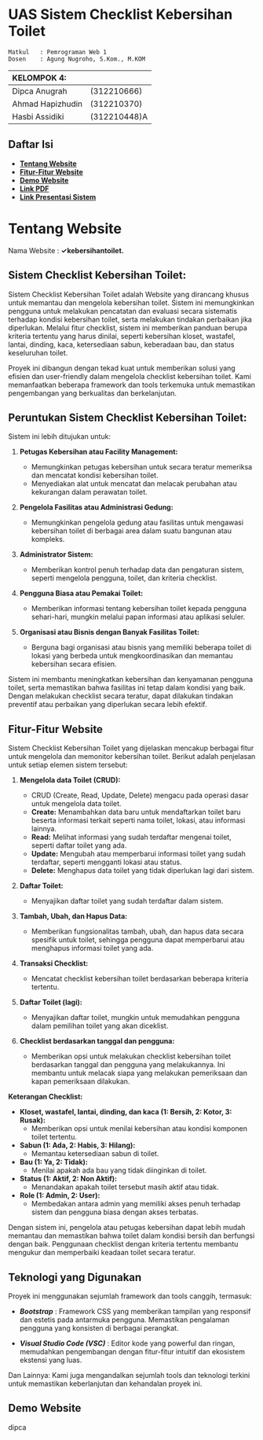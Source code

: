 # **UAS Sistem Checklist Kebersihan Toilet**

```
Matkul   : Pemrograman Web 1
Dosen    : Agung Nugroho, S.Kom., M.KOM
```

| KELOMPOK 4:      |             |
| :--------------- | :----------- |
| Dipca Anugrah    | (312210666)  |
| Ahmad Hapizhudin | (312210370)  |
| Hasbi Assidiki   | (312210448)A |

## **Daftar Isi**

- **[Tentang Website](#tentang-website)**<br>
- **[Fitur-Fitur Website](#fitur-fitur-website)**<br>
- **[Demo Website](#demo-website)**<br>
- **[Link PDF]()**<br>
- **[Link Presentasi Sistem]()**<br>

# **Tentang Website**

Nama Website : **&#10003;kebersihantoilet.**

## **Sistem Checklist Kebersihan Toilet:**

Sistem Checklist Kebersihan Toilet adalah Website yang dirancang khusus untuk memantau dan mengelola kebersihan toilet. Sistem ini memungkinkan pengguna untuk melakukan pencatatan dan evaluasi secara sistematis terhadap kondisi kebersihan toilet, serta melakukan tindakan perbaikan jika diperlukan. Melalui fitur checklist, sistem ini memberikan panduan berupa kriteria tertentu yang harus dinilai, seperti kebersihan kloset, wastafel, lantai, dinding, kaca, ketersediaan sabun, keberadaan bau, dan status keseluruhan toilet.

Proyek ini dibangun dengan tekad kuat untuk memberikan solusi yang efisien dan user-friendly dalam mengelola checklist kebersihan toilet. Kami memanfaatkan beberapa framework dan tools terkemuka untuk memastikan pengembangan yang berkualitas dan berkelanjutan.

## **Peruntukan Sistem Checklist Kebersihan Toilet:**

Sistem ini lebih ditujukan untuk:

1. **Petugas Kebersihan atau Facility Management:**

   - Memungkinkan petugas kebersihan untuk secara teratur memeriksa dan mencatat kondisi kebersihan toilet.
   - Menyediakan alat untuk mencatat dan melacak perubahan atau kekurangan dalam perawatan toilet.

2. **Pengelola Fasilitas atau Administrasi Gedung:**

   - Memungkinkan pengelola gedung atau fasilitas untuk mengawasi kebersihan toilet di berbagai area dalam suatu bangunan atau kompleks.

3. **Administrator Sistem:**

   - Memberikan kontrol penuh terhadap data dan pengaturan sistem, seperti mengelola pengguna, toilet, dan kriteria checklist.

4. **Pengguna Biasa atau Pemakai Toilet:**

   - Memberikan informasi tentang kebersihan toilet kepada pengguna sehari-hari, mungkin melalui papan informasi atau aplikasi seluler.

5. **Organisasi atau Bisnis dengan Banyak Fasilitas Toilet:**
   - Berguna bagi organisasi atau bisnis yang memiliki beberapa toilet di lokasi yang berbeda untuk mengkoordinasikan dan memantau kebersihan secara efisien.

Sistem ini membantu meningkatkan kebersihan dan kenyamanan pengguna toilet, serta memastikan bahwa fasilitas ini tetap dalam kondisi yang baik. Dengan melakukan checklist secara teratur, dapat dilakukan tindakan preventif atau perbaikan yang diperlukan secara lebih efektif.

## **Fitur-Fitur Website**

Sistem Checklist Kebersihan Toilet yang dijelaskan mencakup berbagai fitur untuk mengelola dan memonitor kebersihan toilet. Berikut adalah penjelasan untuk setiap elemen sistem tersebut:

1. **Mengelola data Toilet (CRUD):**

   - CRUD (Create, Read, Update, Delete) mengacu pada operasi dasar untuk mengelola data toilet.
   - **Create:** Menambahkan data baru untuk mendaftarkan toilet baru beserta informasi terkait seperti nama toilet, lokasi, atau informasi lainnya.
   - **Read:** Melihat informasi yang sudah terdaftar mengenai toilet, seperti daftar toilet yang ada.
   - **Update:** Mengubah atau memperbarui informasi toilet yang sudah terdaftar, seperti mengganti lokasi atau status.
   - **Delete:** Menghapus data toilet yang tidak diperlukan lagi dari sistem.

2. **Daftar Toilet:**

   - Menyajikan daftar toilet yang sudah terdaftar dalam sistem.

3. **Tambah, Ubah, dan Hapus Data:**

   - Memberikan fungsionalitas tambah, ubah, dan hapus data secara spesifik untuk toilet, sehingga pengguna dapat memperbarui atau menghapus informasi toilet yang ada.

4. **Transaksi Checklist:**

   - Mencatat checklist kebersihan toilet berdasarkan beberapa kriteria tertentu.

5. **Daftar Toilet (lagi):**

   - Menyajikan daftar toilet, mungkin untuk memudahkan pengguna dalam pemilihan toilet yang akan diceklist.

6. **Checklist berdasarkan tanggal dan pengguna:**
   - Memberikan opsi untuk melakukan checklist kebersihan toilet berdasarkan tanggal dan pengguna yang melakukannya. Ini membantu untuk melacak siapa yang melakukan pemeriksaan dan kapan pemeriksaan dilakukan.

**Keterangan Checklist:**

- **Kloset, wastafel, lantai, dinding, dan kaca (1: Bersih, 2: Kotor, 3: Rusak):**
  - Memberikan opsi untuk menilai kebersihan atau kondisi komponen toilet tertentu.
- **Sabun (1: Ada, 2: Habis, 3: Hilang):**
  - Memantau ketersediaan sabun di toilet.
- **Bau (1: Ya, 2: Tidak):**
  - Menilai apakah ada bau yang tidak diinginkan di toilet.
- **Status (1: Aktif, 2: Non Aktif):**
  - Menandakan apakah toilet tersebut masih aktif atau tidak.
- **Role (1: Admin, 2: User):**
  - Membedakan antara admin yang memiliki akses penuh terhadap sistem dan pengguna biasa dengan akses terbatas.

Dengan sistem ini, pengelola atau petugas kebersihan dapat lebih mudah memantau dan memastikan bahwa toilet dalam kondisi bersih dan berfungsi dengan baik. Penggunaan checklist dengan kriteria tertentu membantu mengukur dan memperbaiki keadaan toilet secara teratur.

## Teknologi yang Digunakan

Proyek ini menggunakan sejumlah framework dan tools canggih, termasuk:

- **_Bootstrap_** : Framework CSS yang memberikan tampilan yang responsif dan estetis pada antarmuka pengguna. Memastikan pengalaman pengguna yang konsisten di berbagai perangkat.

- **_Visual Studio Code (VSC)_** : Editor kode yang powerful dan ringan, memudahkan pengembangan dengan fitur-fitur intuitif dan ekosistem ekstensi yang luas.

Dan Lainnya: Kami juga mengandalkan sejumlah tools dan teknologi terkini untuk memastikan keberlanjutan dan kehandalan proyek ini.

## **Demo Website**
dipca